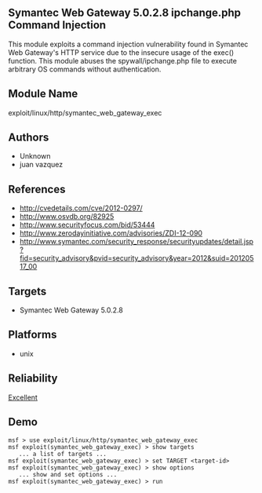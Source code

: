 ## Symantec Web Gateway 5.0.2.8 ipchange.php Command Injection

This module exploits a command injection vulnerability found 
in Symantec Web Gateway's HTTP service due to the insecure 
usage of the exec() function. This module abuses the 
spywall/ipchange.php file to execute arbitrary OS commands 
without authentication.


## Module Name
exploit/linux/http/symantec_web_gateway_exec

## Authors
* Unknown
* juan vazquez


## References
* http://cvedetails.com/cve/2012-0297/
* http://www.osvdb.org/82925
* http://www.securityfocus.com/bid/53444
* http://www.zerodayinitiative.com/advisories/ZDI-12-090
* http://www.symantec.com/security_response/securityupdates/detail.jsp?fid=security_advisory&pvid=security_advisory&year=2012&suid=20120517_00



## Targets
* Symantec Web Gateway 5.0.2.8


## Platforms
* unix

## Reliability
[Excellent](https://github.com/rapid7/metasploit-framework/wiki/Exploit-Ranking)

## Demo

```
msf > use exploit/linux/http/symantec_web_gateway_exec
msf exploit(symantec_web_gateway_exec) > show targets
   ... a list of targets ...
msf exploit(symantec_web_gateway_exec) > set TARGET <target-id>
msf exploit(symantec_web_gateway_exec) > show options
   ... show and set options ...
msf exploit(symantec_web_gateway_exec) > run
```
    
    